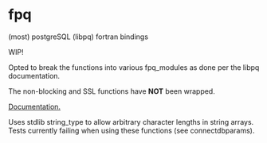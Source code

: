 # fpq
(most) postgreSQL (libpq) fortran bindings

WIP!

Opted to break the functions into various fpq_modules as done per the libpq documentation.

The non-blocking and SSL functions have **NOT** been wrapped.

[Documentation.](http://198.58.104.30:8080/static/doc/index.html)

Uses stdlib string_type to allow arbitrary character lengths in string arrays. Tests currently failing when using these functions (see connectdbparams).


